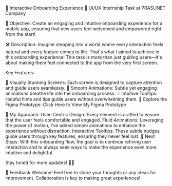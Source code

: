 🌟 Interactive Onboarding Experience 🌟
UI/UX Internship Task at PRASUNET Company

🎯 Objective:
Create an engaging and intuitive onboarding experience for a mobile app, ensuring that new users feel welcomed and empowered right from the start!

🛠 Description:
Imagine stepping into a world where every interaction feels natural and every feature comes to life. That's what I aimed to achieve in this onboarding experience! This task is more than just guiding users—it's about making them feel connected to the app from the very first screen.

Key Features:

🎨 Visually Stunning Screens: Each screen is designed to capture attention and guide users seamlessly.
🎥 Smooth Animations: Subtle yet engaging animations breathe life into the onboarding process.
💡 Intuitive Tooltips: Helpful hints and tips guide users without overwhelming them.
🔗 Explore the Figma Prototype:
Click Here to View My Figma Prototype

🚀 My Approach:
User-Centric Design: Every element is crafted to ensure that the user feels comfortable and engaged.
Fluid Animations: Leveraging the power of motion, I’ve added simple animations to enhance the experience without distraction.
Interactive Tooltips: These subtle nudges guide users through key features, ensuring they never feel lost.
🌱 Next Steps:
With this onboarding flow, the goal is to continue refining user interaction and to always seek ways to make the experience even more intuitive and delightful.

Stay tuned for more updates! 💼✨

💬 Feedback Welcome!
Feel free to share your thoughts or any ideas for improvement. Collaboration is key to making great experiences!
